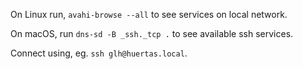On Linux run, `avahi-browse --all` to see services on local network.

On macOS, run `dns-sd -B _ssh._tcp .` to see available ssh services.

Connect using, eg. `ssh glh@huertas.local`.
